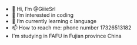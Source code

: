 - 👋 Hi, I’m @GiiieSrl
- 👀 I’m interested in coding
- 🌱 I’m currently learning c language
- 📫 How to reach me: phone number 17326513182
- I'm studying in FAFU in Fujian province China

<!---
GiiieSrl/GiiieSrl is a ✨ special ✨ repository because its `README.md` (this file) appears on your GitHub profile.
You can click the Preview link to take a look at your changes.
--->
